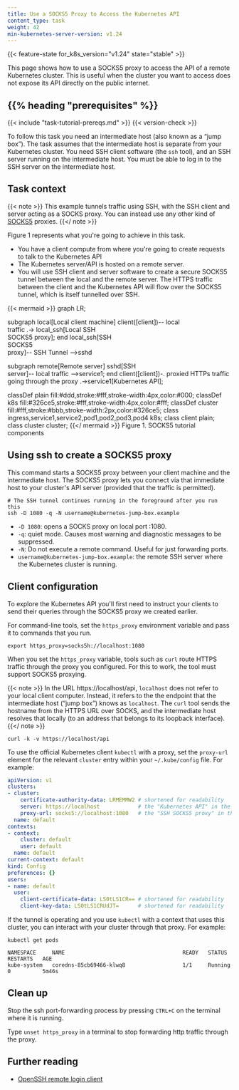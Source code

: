 ```yaml
---
title: Use a SOCKS5 Proxy to Access the Kubernetes API
content_type: task
weight: 42
min-kubernetes-server-version: v1.24
---
```

<!-- overview -->

{{< feature-state for_k8s_version="v1.24" state="stable" >}}

This page shows how to use a SOCKS5 proxy to access the API of a remote Kubernetes cluster.
This is useful when the cluster you want to access does not expose its API directly on the public internet.

## {{% heading "prerequisites" %}}

{{< include "task-tutorial-prereqs.md" >}} {{< version-check >}}

To follow this task you need an intermediate host (also known as a “jump box”). The task assumes that
the intermediate host is separate from your Kubernetes cluster.
You need SSH client software (the `ssh` tool), and an SSH server running on the intermediate host.
You must be able to log in to the SSH server on the intermediate host.

<!-- steps -->

## Task context

{{< note >}}
This example tunnels traffic using SSH, with the SSH client and server acting as a SOCKS proxy.
You can instead use any other kind of [SOCKS5](https://en.wikipedia.org/wiki/SOCKS#SOCKS5) proxies.
{{</ note >}}

Figure 1 represents what you're going to achieve in this task.

* You have a client compute from where you're going to create requests to talk to the Kubernetes API
* The Kubernetes server/API is hosted on a remote server.
* You will use SSH client and server software to create a secure SOCKS5 tunnel between the local and
  the remote server. The HTTPS traffic between the client and the Kubernetes API will flow over the SOCKS5
  tunnel, which is itself tunnelled over SSH.

{{< mermaid >}}
graph LR;

  subgraph local[Local client machine]
  client([client])-- local <br> traffic .->  local_ssh[Local SSH <br> SOCKS5 proxy];
  end
  local_ssh[SSH <br>SOCKS5 <br> proxy]-- SSH Tunnel -->sshd
  
  subgraph remote[Remote server]
  sshd[SSH <br> server]-- local traffic -->service1;
  end
  client([client])-. proxied HTTPs traffic <br> going through the proxy .->service1[Kubernetes API];

  classDef plain fill:#ddd,stroke:#fff,stroke-width:4px,color:#000;
  classDef k8s fill:#326ce5,stroke:#fff,stroke-width:4px,color:#fff;
  classDef cluster fill:#fff,stroke:#bbb,stroke-width:2px,color:#326ce5;
  class ingress,service1,service2,pod1,pod2,pod3,pod4 k8s;
  class client plain;
  class cluster cluster;
{{</ mermaid >}}
Figure 1. SOCKS5 tutorial components

## Using ssh to create a SOCKS5 proxy

This command starts a SOCKS5 proxy between your client machine and the intermediate
host. The SOCKS5 proxy lets you connect via that immediate host to your cluster's API
server (provided that the traffic is permitted).

```shell
# The SSH tunnel continues running in the foreground after you run this
ssh -D 1080 -q -N username@kubernetes-jump-box.example
```

* `-D 1080`: opens a SOCKS proxy on local port :1080.
* `-q`: quiet mode. Causes most warning and diagnostic messages to be suppressed.
* `-N`: Do not execute a remote command. Useful for just forwarding ports.
* `username@kubernetes-jump-box.example`: the remote SSH server where the Kubernetes cluster is running.

## Client configuration

To explore the Kubernetes API you'll first need to instruct your clients to send their queries through
the SOCKS5 proxy we created earlier.

For command-line tools, set the `https_proxy` environment variable and pass it to commands that you run.

```shell
export https_proxy=socks5h://localhost:1080
```

When you set the `https_proxy` variable, tools such as `curl` route HTTPS traffic through the proxy
you configured. For this to work, the tool must support SOCKS5 proxying.

{{< note >}}
In the URL https://localhost/api, `localhost` does not refer to your local client computer.
Instead, it refers to the the endpoint that the intermediate host (“jump box”) knows as `localhost`.
The `curl` tool sends the hostname from the HTTPS URL over SOCKS, and the intermediate
host resolves that locally (to an address that belongs to its loopback interface).
{{</ note >}}

```shell
curl -k -v https://localhost/api
```

To use the official Kubernetes client `kubectl` with a proxy, set the `proxy-url` element
for the relevant `cluster` entry within  your `~/.kube/config` file. For example:

```yaml
apiVersion: v1
clusters:
- cluster:
    certificate-authority-data: LRMEMMW2 # shortened for readability 
    server: https://localhost            # the "Kubernetes API" in the diagram above
    proxy-url: socks5://localhost:1080   # the "SSH SOCKS5 proxy" in the diagram above
  name: default
contexts:
- context:
    cluster: default
    user: default
  name: default
current-context: default
kind: Config
preferences: {}
users:
- name: default
  user:
    client-certificate-data: LS0tLS1CR== # shortened for readability
    client-key-data: LS0tLS1CRUdJT=      # shortened for readability
```

If the tunnel is operating and you use `kubectl` with a context that uses this cluster, you can interact with your cluster through that proxy. For example:

```shell
kubectl get pods
```

```console
NAMESPACE     NAME                                     READY   STATUS      RESTARTS   AGE
kube-system   coredns-85cb69466-klwq8                  1/1     Running     0          5m46s
```

## Clean up

Stop the ssh port-forwarding process by pressing `CTRL+C` on the terminal where it is running.

Type `unset https_proxy` in a terminal to stop forwarding http traffic through the proxy.

## Further reading

* [OpenSSH remote login client](https://man.openbsd.org/ssh)